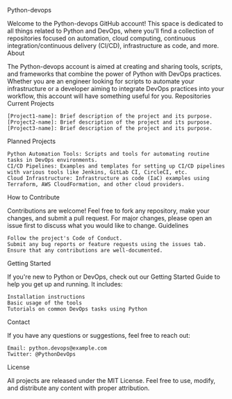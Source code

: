 Python-devops

Welcome to the Python-devops GitHub account! This space is dedicated to all things related to Python and DevOps, where you'll find a collection of repositories focused on automation, cloud computing, continuous integration/continuous delivery (CI/CD), infrastructure as code, and more.
About

The Python-devops account is aimed at creating and sharing tools, scripts, and frameworks that combine the power of Python with DevOps practices. Whether you are an engineer looking for scripts to automate your infrastructure or a developer aiming to integrate DevOps practices into your workflow, this account will have something useful for you.
Repositories
Current Projects

    [Project1-name]: Brief description of the project and its purpose.
    [Project2-name]: Brief description of the project and its purpose.
    [Project3-name]: Brief description of the project and its purpose.

Planned Projects

    Python Automation Tools: Scripts and tools for automating routine tasks in DevOps environments.
    CI/CD Pipelines: Examples and templates for setting up CI/CD pipelines with various tools like Jenkins, GitLab CI, CircleCI, etc.
    Cloud Infrastructure: Infrastructure as code (IaC) examples using Terraform, AWS CloudFormation, and other cloud providers.

How to Contribute

Contributions are welcome! Feel free to fork any repository, make your changes, and submit a pull request. For major changes, please open an issue first to discuss what you would like to change.
Guidelines

    Follow the project's Code of Conduct.
    Submit any bug reports or feature requests using the issues tab.
    Ensure that any contributions are well-documented.

Getting Started

If you're new to Python or DevOps, check out our Getting Started Guide to help you get up and running. It includes:

    Installation instructions
    Basic usage of the tools
    Tutorials on common DevOps tasks using Python

Contact

If you have any questions or suggestions, feel free to reach out:

    Email: python.devops@example.com
    Twitter: @PythonDevOps

License

All projects are released under the MIT License. Feel free to use, modify, and distribute any content with proper attribution.
